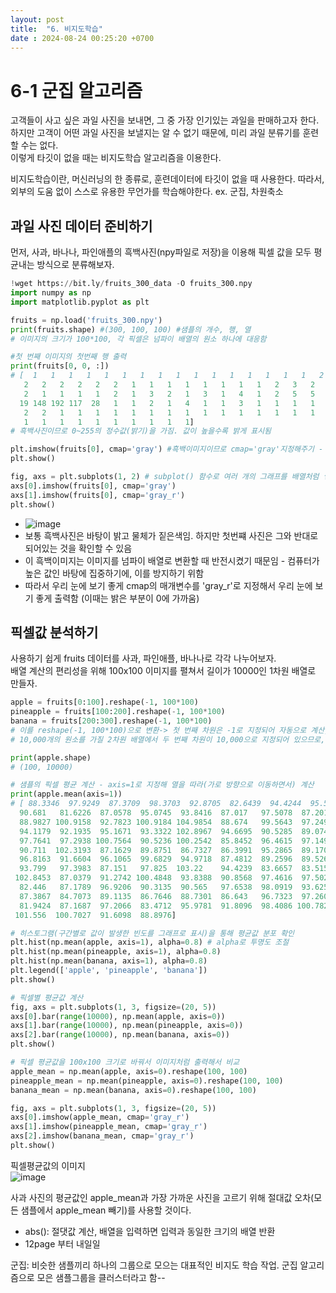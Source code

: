 ```yaml
---
layout: post
title:  "6. 비지도학습"
date : 2024-08-24 00:25:20 +0700 
---
```


# 6-1 군집 알고리즘       
고객들이 사고 싶은 과일 사진을 보내면, 그 중 가장 인기있는 과일을 판매하고자 한다.        
하지만 고객이 어떤 과일 사진을 보낼지는 알 수 없기 때문에, 미리 과일 분류기를 훈련할 수는 없다.        
이렇게 타깃이 없을 때는 비지도학습 알고리즘을 이용한다.        

비지도학습이란, 머신러닝의 한 종류로, 훈련데이터에 타깃이 없을 때 사용한다. 따라서, 외부의 도움 없이 스스로 유용한 무언가를 학습해야한다. ex. 군집, 차원축소       

## 과일 사진 데이터 준비하기       
먼저, 사과, 바나나, 파인애플의 흑백사진(npy파일로 저장)을 이용해 픽셀 값을 모두 평균내는 방식으로 분류해보자.       
``` python 
!wget https://bit.ly/fruits_300_data -O fruits_300.npy
import numpy as np
import matplotlib.pyplot as plt

fruits = np.load('fruits_300.npy')
print(fruits.shape) #(300, 100, 100) #샘플의 개수, 행, 열
# 이미지의 크기가 100*100, 각 픽셀은 넘파이 배열의 원소 하나에 대응함

#첫 번째 이미지의 첫번째 행 출력
print(fruits[0, 0, :])
# [  1   1   1   1   1   1   1   1   1   1   1   1   1   1   1   1   2   1
   2   2   2   2   2   2   1   1   1   1   1   1   1   1   2   3   2   1
   2   1   1   1   1   2   1   3   2   1   3   1   4   1   2   5   5   5
  19 148 192 117  28   1   1   2   1   4   1   1   3   1   1   1   1   1
   2   2   1   1   1   1   1   1   1   1   1   1   1   1   1   1   1   1
   1   1   1   1   1   1   1   1   1   1]
# 흑백사진이므로 0~255의 정수값(밝기)을 가짐. 값이 높을수록 밝게 표시됨

plt.imshow(fruits[0], cmap='gray') #흑백이미지이므로 cmap='gray'지정해주기 - plt.imshow 함수가 이미지 데이터를 시각화할 때 자동으로 색상 맵(color map)을 적용하기 때문
plt.show()

fig, axs = plt.subplots(1, 2) # subplot() 함수로 여러 개의 그래프를 배열처럼 쌓을 수 있음, (1,2): 하나의 행, 2개의 열
axs[0].imshow(fruits[0], cmap='gray')
axs[1].imshow(fruits[0], cmap='gray_r')
plt.show()
```
- ![image](https://github.com/user-attachments/assets/5a5c417a-da48-48b8-b962-75214de9f0eb)       
- 보통 흑백사진은 바탕이 밝고 물체가 짙은색임. 하지만 첫번쨰 사진은 그와 반대로 되어있는 것을 확인할 수 있음       
- 이 흑백이미지는 이미지를 넘파이 배열로 변환할 때 반전시켰기 때문임 - 컴퓨터가 높은 값인 바탕에 집중하기에, 이를 방지하기 위함       
- 따라서 우리 눈에 보기 좋게 cmap의 매개변수를 'gray_r'로 지정해서 우리 눈에 보기 좋게 출력함 (이때는 밝은 부분이 0에 가까움)       

## 픽셀값 분석하기       
사용하기 쉽게 fruits 데이터를 사과, 파인애플, 바나나로 각각 나누어보자.       
배열 계산의 편리성을 위해 100x100 이미지를 펼쳐서 길이가 10000인 1차원 배열로 만들자.       
```python
apple = fruits[0:100].reshape(-1, 100*100)
pineapple = fruits[100:200].reshape(-1, 100*100)
banana = fruits[200:300].reshape(-1, 100*100)
# 이를 reshape(-1, 100*100)으로 변환-> 첫 번째 차원은 -1로 지정되어 자동으로 계산, 두 번째 차원은 10,000으로 고정
# 10,000개의 원소를 가질 2차원 배열에서 두 번째 차원이 10,000으로 지정되어 있으므로, 첫 번째 차원(-1)은 자동으로 100로 계산됨(샘플이 100개 이니까)

print(apple.shape)
# (100, 10000)

# 샘플의 픽셀 평균 계산 - axis=1로 지정해 열을 따라(가로 방향으로 이동하면서) 계산
print(apple.mean(axis=1))
# [ 88.3346  97.9249  87.3709  98.3703  92.8705  82.6439  94.4244  95.5999
  90.681   81.6226  87.0578  95.0745  93.8416  87.017   97.5078  87.2019
  88.9827 100.9158  92.7823 100.9184 104.9854  88.674   99.5643  97.2495
  94.1179  92.1935  95.1671  93.3322 102.8967  94.6695  90.5285  89.0744
  97.7641  97.2938 100.7564  90.5236 100.2542  85.8452  96.4615  97.1492
  90.711  102.3193  87.1629  89.8751  86.7327  86.3991  95.2865  89.1709
  96.8163  91.6604  96.1065  99.6829  94.9718  87.4812  89.2596  89.5268
  93.799   97.3983  87.151   97.825  103.22    94.4239  83.6657  83.5159
 102.8453  87.0379  91.2742 100.4848  93.8388  90.8568  97.4616  97.5022
  82.446   87.1789  96.9206  90.3135  90.565   97.6538  98.0919  93.6252
  87.3867  84.7073  89.1135  86.7646  88.7301  86.643   96.7323  97.2604
  81.9424  87.1687  97.2066  83.4712  95.9781  91.8096  98.4086 100.7823
 101.556  100.7027  91.6098  88.8976]

# 히스토그램(구간별로 값이 발생한 빈도를 그래프로 표시)을 통해 평균값 분포 확인
plt.hist(np.mean(apple, axis=1), alpha=0.8) # alpha로 투명도 조절
plt.hist(np.mean(pineapple, axis=1), alpha=0.8)
plt.hist(np.mean(banana, axis=1), alpha=0.8)
plt.legend(['apple', 'pineapple', 'banana'])
plt.show()

# 픽셀별 평균값 계산
fig, axs = plt.subplots(1, 3, figsize=(20, 5))
axs[0].bar(range(10000), np.mean(apple, axis=0))
axs[1].bar(range(10000), np.mean(pineapple, axis=0))
axs[2].bar(range(10000), np.mean(banana, axis=0))
plt.show()

# 픽셀 평균값을 100x100 크기로 바꿔서 이미지처럼 출력해서 비교
apple_mean = np.mean(apple, axis=0).reshape(100, 100)
pineapple_mean = np.mean(pineapple, axis=0).reshape(100, 100)
banana_mean = np.mean(banana, axis=0).reshape(100, 100)

fig, axs = plt.subplots(1, 3, figsize=(20, 5))
axs[0].imshow(apple_mean, cmap='gray_r')
axs[1].imshow(pineapple_mean, cmap='gray_r')
axs[2].imshow(banana_mean, cmap='gray_r')
plt.show()
```
픽셀평균값의 이미지        
![image](https://github.com/user-attachments/assets/05914565-0a05-4d0a-b6a6-3fc9e6542001)       

사과 사진의 평균값인 apple_mean과 가장 가까운 사진을 고르기 위해 절대값 오차(모든 샘플에서 apple_mean 빼기)를 사용할 것이다.        
- abs(): 절댓값 계산, 배열을 입력하면 입력과 동일한 크기의 배열 반환       
- 12page 부터 내일일       



군집: 비슷한 샘플끼리 하나의 그룹으로 모으는 대표적인 비지도 학습 작업. 군집 알고리즘으로 모은 샘플그룹을 클러스터라고 함--       


























